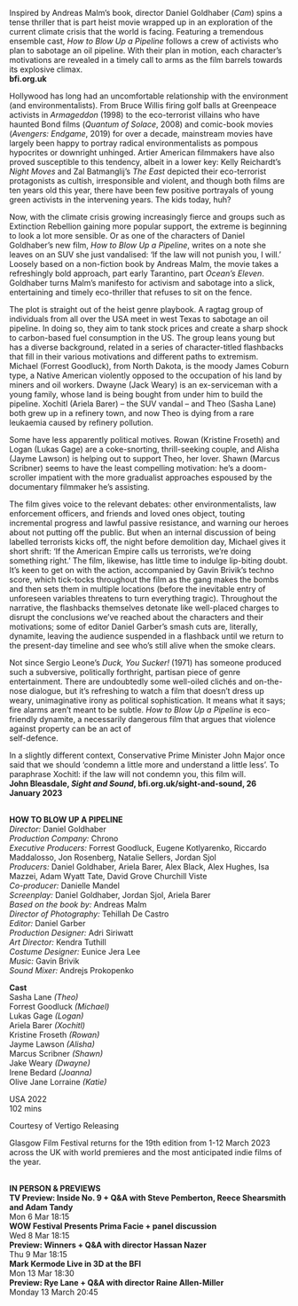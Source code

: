 
Inspired by Andreas Malm’s book, director Daniel Goldhaber (_Cam_) spins a tense thriller that is part heist movie wrapped up in an exploration of the current climate crisis that the world is facing. Featuring a tremendous ensemble cast, _How to Blow Up a Pipeline_ follows a crew of activists who plan to sabotage an oil pipeline. With their plan in motion, each character’s motivations are revealed in a timely call to arms as the film barrels towards its explosive climax.  
**bfi.org.uk**

Hollywood has long had an uncomfortable relationship with the environment (and environmentalists). From Bruce Willis firing golf balls at Greenpeace activists in _Armageddon_ (1998) to the eco-terrorist villains who have haunted Bond films (_Quantum of Solace_, 2008) and comic-book movies (_Avengers: Endgame_, 2019) for over a decade, mainstream movies have largely been happy to portray radical environmentalists as pompous hypocrites or downright unhinged. Artier American filmmakers have also proved susceptible to this tendency, albeit in a lower key: Kelly Reichardt’s _Night Moves_ and Zal Batmanglij’s _The East_ depicted their eco-terrorist protagonists as cultish, irresponsible and violent, and though both films are ten years old this year, there have been few positive portrayals of young green activists in the intervening years. The kids today, huh?

Now, with the climate crisis growing increasingly fierce and groups such as Extinction Rebellion gaining more popular support, the extreme is beginning to look a lot more sensible. Or as one of the characters of Daniel Goldhaber’s new film, _How to Blow Up a Pipeline_, writes on a note she leaves on an SUV she just vandalised: ‘If the law will not punish you, I will.’ Loosely based on a non-fiction book by Andreas Malm, the movie takes a refreshingly bold approach, part early Tarantino, part _Ocean’s Eleven_. Goldhaber turns Malm’s manifesto for activism and sabotage into a slick, entertaining and timely eco-thriller that refuses to sit on the fence.

The plot is straight out of the heist genre playbook. A ragtag group of individuals from all over the USA meet in west Texas to sabotage an oil pipeline. In doing so, they aim to tank stock prices and create a sharp shock to carbon-based fuel consumption in the US. The group leans young but has a diverse background, related in a series of character-titled flashbacks that fill in their various motivations and different paths to extremism. Michael (Forrest Goodluck), from North Dakota, is the moody James Coburn type, a Native American violently opposed to the occupation of his land by miners and oil workers. Dwayne (Jack Weary) is an ex-serviceman with a young family, whose land is being bought from under him to build the pipeline. Xochitl (Ariela Barer) – the SUV vandal – and Theo (Sasha Lane) both grew up in a refinery town, and now Theo is dying from a rare leukaemia caused by refinery pollution.

Some have less apparently political motives. Rowan (Kristine Froseth) and Logan (Lukas Gage) are a coke-snorting, thrill-seeking couple, and Alisha (Jayme Lawson) is helping out to support Theo, her lover. Shawn (Marcus Scribner) seems to have the least compelling motivation: he’s a doom-scroller impatient with the more gradualist approaches espoused by the documentary filmmaker he’s assisting.

The film gives voice to the relevant debates: other environmentalists, law enforcement officers, and friends and loved ones object, touting incremental progress and lawful passive resistance, and warning our heroes about not putting off the public. But when an internal discussion of being labelled terrorists kicks off, the night before demolition day, Michael gives it short shrift: ‘If the American Empire calls us terrorists, we’re doing something right.’ The film, likewise, has little time to indulge lip-biting doubt. It’s keen to get on with the action, accompanied by Gavin Brivik’s techno score, which tick-tocks throughout the film as the gang makes the bombs and then sets them in multiple locations (before the inevitable entry of unforeseen variables threatens to turn everything tragic). Throughout the narrative, the flashbacks themselves detonate like well-placed charges to disrupt the conclusions we’ve reached about the characters and their motivations; some of editor Daniel Garber’s smash cuts are, literally, dynamite, leaving the audience suspended in a flashback until we return to the present-day timeline and see who’s still alive when the smoke clears.

Not since Sergio Leone’s _Duck, You Sucker!_ (1971) has someone produced such a subversive, politically forthright, partisan piece of genre entertainment. There are undoubtedly some well-oiled clichés and on-the-nose dialogue, but it’s refreshing to watch a film that doesn’t dress up weary, unimaginative irony as political sophistication. It means what it says; fire alarms aren’t meant to be subtle. _How to Blow Up a Pipeline_ is eco-friendly dynamite, a necessarily dangerous film that argues that violence against property can be an act of  
self-defence.

In a slightly different context, Conservative Prime Minister John Major once said that we should ‘condemn a little more and understand a little less’. To paraphrase Xochitl: if the law will not condemn you, this film will.  
**John Bleasdale, _Sight and Sound_, bfi.org.uk/sight-and-sound, 26 January 2023**
<br><br>

**HOW TO BLOW UP A PIPELINE**<br>
_Director:_ Daniel Goldhaber<br>
_Production Company:_ Chrono<br>
_Executive Producers:_ Forrest Goodluck,  Eugene Kotlyarenko, Riccardo Maddalosso,  Jon Rosenberg, Natalie Sellers, Jordan Sjol<br>
_Producers:_ Daniel Goldhaber, Ariela Barer,  Alex Black, Alex Hughes, Isa Mazzei,  Adam Wyatt Tate, David Grove Churchill Viste<br>
_Co-producer:_ Danielle Mandel<br>
_Screenplay:_ Daniel Goldhaber, Jordan Sjol,  Ariela Barer<br>
_Based on the book by:_ Andreas Malm<br>
_Director of Photography:_ Tehillah De Castro<br>
_Editor:_ Daniel Garber<br>
_Production Designer:_ Adri Siriwatt<br>
_Art Director:_ Kendra Tuthill<br>
_Costume Designer:_ Eunice Jera Lee<br>
_Music:_ Gavin Brivik<br>
_Sound Mixer:_ Andrejs Prokopenko<br>

**Cast**<br>
Sasha Lane _(Theo)_<br>
Forrest Goodluck _(Michael)_<br>
Lukas Gage _(Logan)_<br>
Ariela Barer _(Xochitl)_<br>
Kristine Froseth _(Rowan)_<br>
Jayme Lawson _(Alisha)_<br>
Marcus Scribner _(Shawn)_<br>
Jake Weary _(Dwayne)_<br>
Irene Bedard _(Joanna)_<br>
Olive Jane Lorraine _(Katie)_<br>

USA 2022<br>
102 mins

Courtesy of Vertigo Releasing

Glasgow Film Festival returns for the 19th edition from 1-12 March 2023 across the UK with world premieres and the most anticipated indie films of the year.<br><br>


**IN PERSON & PREVIEWS**<br>
**TV Preview: Inside No. 9 + Q&A with Steve Pemberton, Reece Shearsmith and Adam Tandy**<br>
Mon 6 Mar 18:15<br>
**WOW Festival Presents Prima Facie  + panel discussion**<br>
Wed 8 Mar 18:15<br>
**Preview: Winners + Q&A with director  Hassan Nazer**<br>
Thu 9 Mar 18:15<br>
**Mark Kermode Live in 3D at the BFI**<br>
Mon 13 Mar 18:30<br>
**Preview: Rye Lane + Q&A with director  Raine Allen-Miller**<br>
Monday 13 March 20:45<br>
<br>
<!--stackedit_data:
eyJoaXN0b3J5IjpbLTE1NzI0NDQ0NjJdfQ==
-->